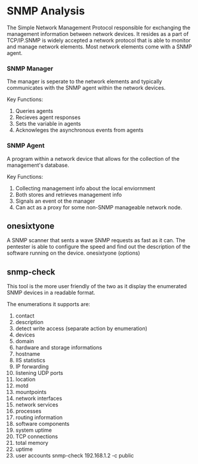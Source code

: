 # SNMP Analysis

The Simple Network Management Protocol responsible for exchanging the management information between network devices. It resides as a part of TCP/IP.SNMP is widely accepted a network protocol that is able to monitor and manage network elements. Most network elements come with a SNMP agent. 

### SNMP Manager 

The manager is seperate to the network elements and typically communicates with the SNMP agent within the network devices. 

Key Functions: 

1. Queries agents
2. Recieves agent responses 
3. Sets the variable in agents 
4. Acknowleges the asynchronous events from agents

### SNMP Agent 

A program within a network device that allows for the collection of the management's database. 

Key Functions: 

1. Collecting management info about the local enviornment
2. Both stores and retrieves management info 
3. Signals an event ot the manager 
4. Can act as a proxy for some non-SNMP manageable network node. 

## onesixtyone 

A SNMP scanner that sents a wave SNMP requests as fast as it can. The pentester is able to configure the speed and find out the description of the software running on the device. 
onesixtyone (options) <host> <community>
## snmp-check

This tool is the more user friendly of the two as it display the enumerated SNMP devices in a readable format. 

The enumerations it supports are: 

1. contact
2. description
3. detect write access (separate action by enumeration)
4. devices
5. domain
6. hardware and storage informations
7. hostname
8. IIS statistics
9. IP forwarding
10. listening UDP ports
11. location
12. motd
13. mountpoints
14. network interfaces
15. network services
16. processes
17. routing information
18. software components
19. system uptime
20. TCP connections
21. total memory
22. uptime
23. user accounts
 snmp-check 192.168.1.2 -c public